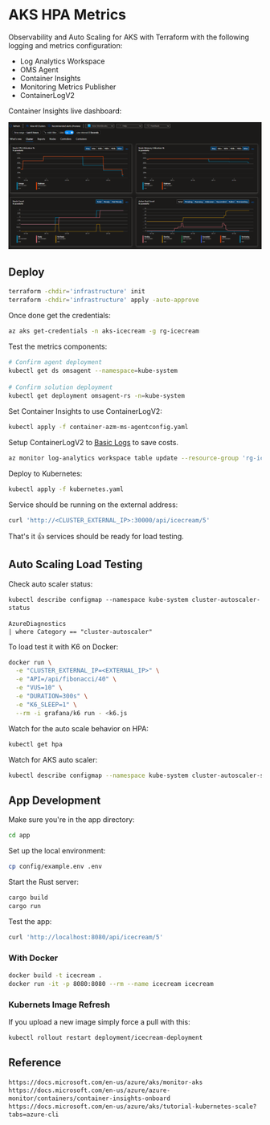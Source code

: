 # AKS HPA Metrics

Observability and Auto Scaling for AKS with Terraform with the following logging and metrics configuration:

- Log Analytics Workspace
- OMS Agent
- Container Insights
- Monitoring Metrics Publisher
- ContainerLogV2

Container Insights live dashboard:

![Metrics](.assets/metrics.png)

## Deploy

```sh
terraform -chdir='infrastructure' init
terraform -chdir='infrastructure' apply -auto-approve
```

Once done get the credentials:

```sh
az aks get-credentials -n aks-icecream -g rg-icecream
```

Test the metrics components:

```sh
# Confirm agent deployment
kubectl get ds omsagent --namespace=kube-system

# Confirm solution deployment
kubectl get deployment omsagent-rs -n=kube-system
```

Set Container Insights to use ContainerLogV2:

```sh
kubectl apply -f container-azm-ms-agentconfig.yaml
```

Setup ContainerLogV2 to [Basic Logs](https://docs.microsoft.com/en-us/azure/azure-monitor/logs/basic-logs-configure?tabs=portal-1%2Cportal-2) to save costs.

```sh
az monitor log-analytics workspace table update --resource-group 'rg-icecream'  --workspace-name 'log-icecream' --name 'ContainerLogV2'  --plan 'Basic'
```

Deploy to Kubernetes:

```sh
kubectl apply -f kubernetes.yaml
```

Service should be running on the external address:

```sh
curl 'http://<CLUSTER_EXTERNAL_IP>:30000/api/icecream/5'
```

That's it 👍 services should be ready for load testing.


## Auto Scaling Load Testing

Check auto scaler status:

```
kubectl describe configmap --namespace kube-system cluster-autoscaler-status

AzureDiagnostics
| where Category == "cluster-autoscaler"
```

To load test it with K6 on Docker:

```sh
docker run \
  -e "CLUSTER_EXTERNAL_IP=<EXTERNAL_IP>" \
  -e "API=/api/fibonacci/40" \
  -e "VUS=10" \
  -e "DURATION=300s" \
  -e "K6_SLEEP=1" \
  --rm -i grafana/k6 run - <k6.js
```

Watch for the auto scale behavior on HPA:

```sh
kubectl get hpa
```

Watch for AKS auto scaler:

```sh
kubectl describe configmap --namespace kube-system cluster-autoscaler-status
```

## App Development

Make sure you're in the app directory:

```sh
cd app
```

Set up the local environment:

```sh
cp config/example.env .env
```

Start the Rust server:

```sh
cargo build
cargo run
```

Test the app:

```sh
curl 'http://localhost:8080/api/icecream/5'
```


### With Docker

```sh
docker build -t icecream .
docker run -it -p 8080:8080 --rm --name icecream icecream 
```

### Kubernets Image Refresh

If you upload a new image simply force a pull with this:

```sh
kubectl rollout restart deployment/icecream-deployment
```

## Reference

```
https://docs.microsoft.com/en-us/azure/aks/monitor-aks
https://docs.microsoft.com/en-us/azure/azure-monitor/containers/container-insights-onboard
https://docs.microsoft.com/en-us/azure/aks/tutorial-kubernetes-scale?tabs=azure-cli
```
